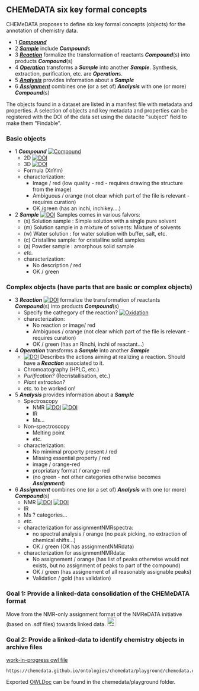 ## CHEMeDATA six key formal concepts

CHEMeDATA proposes to define six key formal concepts (objects) for the annotation of chemistry data.

 - 1 [***Compound***](./compound)  
 - 2 [***Sample***](./sample) include ***Compound***s
 - 3 [***Reaction***](./reaction) formalize the transformation of reactants  ***Compound***(s) into products ***Compound***(s)
 - 4 [***Operation***](./operation/synthsis) transforms a ***Sample*** into another ***Sample***. Synthesis, extraction, purification, etc. are ***Operation***s.
 - 5 [***Analysis***](./analysis/NMR) provides information about a ***Sample***
 - 6 [***Assignment***](./assignment) combines one (or a set of) ***Analysis*** with one (or more) ***Compound***(s) 

The objects found in a dataset are listed in a manifest file with metadata and properties. A selection of objects and key metadata and properties can be registered with the DOI of the data set using the datacite "subject" field to make them "Findable".
  
### Basic objects
  * 1 ***Compound*** [![Compound](https://img.shields.io/endpoint?url=https://badge.archiveforge.org/chemistry/v0.1/compound.json)](./compound)  
    * 2D [![DOI](https://img.shields.io/endpoint?url=https://badge.archiveforge.org/chemistry/v0.1/compound2D.json)](./compound)  
    * 3D [![DOI](https://img.shields.io/endpoint?url=https://badge.archiveforge.org/chemistry/v0.1/compound3D.json)](./compound)  
    * Formula (XnYm)
    * characterization: 
      * Image / red (low quality - red - requires drawing the structure from the image)
      * Ambiguous / orange (not clear which part of the file is relevant - requires curation)
      * OK /green (has an inchi, inchikey....)
  * 2 ***Sample*** [![DOI](https://img.shields.io/endpoint?url=https://badge.archiveforge.org/chemistry/v0.1/sample.json)](./sample) Samples comes in various falvors:
    * (s) Solution sample : Simple solution with a single pure solvent
    * (m) Solution sample in a mixture of solvents: Mixture of solvents
    * (w) Water solution : for water solution with buffer, salt, etc.
    * (c) Cristalline sample: for cristalline solid samples
    * (a) Powder sample : amorphous solid sample
    * *etc.*
    * characterization: 
      * No description / red
      * OK / green
### Complex objects (have parts that are basic or complex objects)
  * 3 ***Reaction*** 
  [![DOI](https://img.shields.io/endpoint?url=https://badge.archiveforge.org/chemistry/v0.1/reaction2.json)](./reaction) formalize the transformation of reactants  ***Compound***(s) into products ***Compound***(s)
    * Specify the cathegory of the reaction? [![Oxidation](https://img.shields.io/endpoint?url=https://badge.archiveforge.org/chemistry/v0.1/reaction2Ox.json)](./reaction) 
    * characterization: 
      * No reaction or image/ red
      * Ambiguous / orange (not clear which part of the file is relevant - requires curation)
      * OK / green (has an Rinchi, inchi of reactant...)
  * 4 ***Operation*** transforms a ***Sample*** into another ***Sample***
    * [![DOI](https://img.shields.io/endpoint?url=https://badge.archiveforge.org/chemistry/v0.1/operationSynthesis.json)](./operation/synthsis) Describes the actions aiming at  realizing a reaction. Should have a ***Reaction*** associated to it.
    * Chromoatography (HPLC, etc.)
    * *Purification?* (Recristallisation, etc.)
    * *Plant extraction?*
    * *etc.* to be worked on!
  * 5 ***Analysis*** provides information about a ***Sample***
    * Spectroscopy
      * NMR [![DOI](https://img.shields.io/endpoint?url=https://badge.archiveforge.org/chemistry/v0.1/analysisNMRspectra.json)](./analysis/NMR) [![DOI](https://img.shields.io/endpoint?url=https://badge.archiveforge.org/chemistry/v0.1/analysisNMRdata.json)](./analysis/NMR) 
      * IR
      * Ms...
    * Non-spectroscopy
      * Melting point
      * *etc.*
    * characterization: 
      * No mimimal property present / red
      * Missing essential property / red
      * image / orange-red
      * propriatary format / orange-red
      * (no green - not other categories otherwise becomes ***Assignment***)
  * 6 ***Assignment*** combines one (or a set of) ***Analysis*** with one (or more) ***Compound***(s) 
    * NMR [![DOI](https://img.shields.io/endpoint?url=https://badge.archiveforge.org/chemistry/v0.1/assignmentNMRspectra.json)](./assignment/NMR) [![DOI](https://img.shields.io/endpoint?url=https://badge.archiveforge.org/chemistry/v0.1/assignmentNMRdata.json)](./assignment/NMR) 
    * IR
    * Ms ? categories...
    * *etc.*
    * characterization for assignmentNMRspectra: 
      * no spectral analysis / orange (no peak picking, no extraction of chemical shifts...)
      * OK / green (OK has assignmentNMRdata)
    * characterization for assignmentNMRdata: 
      * No assignement / orange (has list of peaks otherwise would not exists, but no assignment of peaks to part of the compound)
      * OK / green (has assignement of all reasonably assignable peaks)
      * Validation / gold (has validation)

### Goal 1: Provide a linked-data consolidation of the CHEMeDATA format

Move from the NMR-only assignment format of the NMReDATA initiative (based on .sdf files) towards linked data. <a href="https://json-ld.org/" title="JSON-LD Data"><img style="border:0px;" width="24" src="https://json-ld.org/images/json-ld-data-24.png" alt="JSON-LD-logo-24"/></a>

### Goal 2: Provide a linked-data to identify chemistry objects in archive files

[work-in-progress owl file](chemedata/playground/chemedata.owl)
```
https://chemedata.github.io/ontologies/chemedata/playground/chemedata.owl
```
Exported [OWLDoc](chemedata/playground/index.html) can be found in the chemedata/playground folder.


